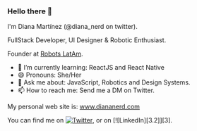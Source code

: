 ### Hello there 👋
I'm Diana Martínez (@diana_nerd on twitter).

FullStack Developer, UI Designer & Robotic Enthusiast.

Founder at [Robots LatAm](https://twitter.com/robots_latam).

- 🌱 I’m currently learning: ReactJS and React Native
- 😄 Pronouns: She/Her
- 💬 Ask me about: JavaScript, Robotics and Design Systems.
- 📫 How to reach me: Send me a DM on Twitter.

My personal web site is: www.diananerd.com

<!-- Actual text -->

You can find me on [![Twitter][1.2]][1], or on [![LinkedIn][3.2]][3].

<!-- Icons -->

[1.2]: http://i.imgur.com/wWzX9uB.png (twitter icon without padding)
[2.2]: https://raw.githubusercontent.com/MartinHeinz/MartinHeinz/master/linkedin-3-16.png (LinkedIn icon without padding)

<!-- Links to your social media accounts -->

[1]: https://twitter.com/diana_nerd
[2]: https://www.linkedin.com/in/diananerd/

<!--
**nerddiana/nerddiana** is a ✨ _special_ ✨ repository because its `README.md` (this file) appears on your GitHub profile.

Here are some ideas to get you started:

- 🔭 I’m currently working on ...
- 🌱 I’m currently learning ...
- 👯 I’m looking to collaborate on ...
- 🤔 I’m looking for help with ...
- 💬 Ask me about ...
- 📫 How to reach me: ...
- 😄 Pronouns: ...
- ⚡ Fun fact: ...
-->

